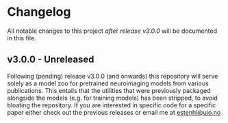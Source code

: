 # Changelog
All notable changes to this project _after release v3.0.0_ will be documented in this file.

## v3.0.0 - Unreleased
Following (pending) release v3.0.0 (and onwards) this repository will serve solely as a model zoo for pretrained neuroimaging models from various publications. This entails that the utilities that were previously packaged alongside the models (e.g. for training models) has been stripped, to avoid bloating the repository. If you are interested in specific code for a specific paper either check out the previous releases or email me at [estenhl@uio.no](mailto:estenhl@uio.no)
